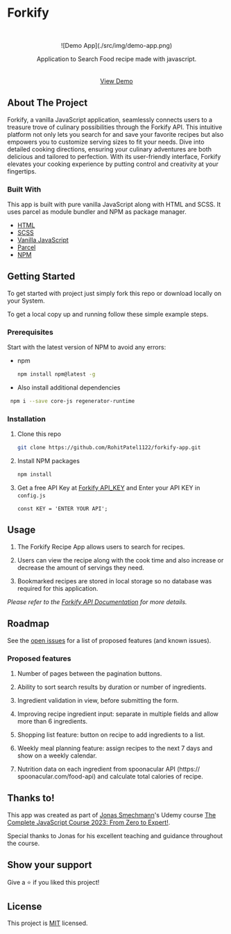 # Forkify

<br />
<p align="center">
    ![Demo App](./src/img/demo-app.png)
  </a>

  <p align="center">
    Application to Search Food recipe made with javascript.
    <br />
    <br />
    <br />
    <a href="https://forkfy-app.netlify.app/">View Demo</a>
  </p>
</p>

## About The Project

Forkify, a vanilla JavaScript application, seamlessly connects users to a treasure trove of culinary possibilities through the Forkify API. This intuitive platform not only lets you search for and save your favorite recipes but also empowers you to customize serving sizes to fit your needs. Dive into detailed cooking directions, ensuring your culinary adventures are both delicious and tailored to perfection. With its user-friendly interface, Forkify elevates your cooking experience by putting control and creativity at your fingertips.

### Built With

This app is built with pure vanilla JavaScript along with HTML and SCSS. It uses parcel as module bundler and NPM as package manager.

- [HTML](https://developer.mozilla.org/en-US/docs/Web/HTML)
- [SCSS](https://sass-lang.com/)
- [Vanilla JavaScript](https://developer.mozilla.org/en-US/docs/Web/javascript)
- [Parcel](https://parceljs.org/)
- [NPM](https://www.npmjs.com/)

## Getting Started

To get started with project just simply fork this repo or download locally on your System.

To get a local copy up and running follow these simple example steps.

### Prerequisites

Start with the latest version of NPM to avoid any errors:

- npm
  ```sh
  npm install npm@latest -g
  ```
- Also install additional dependencies

```sh
 npm i --save core-js regenerator-runtime
```

### Installation

1. Clone this repo
   ```sh
   git clone https://github.com/RohitPatel1122/forkify-app.git
   ```
2. Install NPM packages
   ```sh
   npm install
   ```
3. Get a free API Key at [Forkify API_KEY](https://forkify-api.herokuapp.com/v2) and Enter your API KEY in `config.js`
   ```JS
   const KEY = 'ENTER YOUR API';
   ```

## Usage

1. The Forkify Recipe App allows users to search for recipes.

2. Users can view the recipe along with the cook time and also
   increase or decrease the amount of servings they need.

3. Bookmarked recipes are stored in local storage so no database was
   required for this application.

_Please refer to the [Forkify API Documentation](https://forkify-api.herokuapp.com/v2) for more details._

## Roadmap

See the [open issues](https://github.com/RohitPatel1122/forkify-app/issues) for a list of proposed features (and known issues).

### Proposed features

1. Number of pages between the pagination buttons.

2. Ability to sort search results by duration or number of ingredients.

3. Ingredient validation in view, before submitting the form.

4. Improving recipe ingredient input: separate in multiple fields and allow more
   than 6 ingredients.

5. Shopping list feature: button on recipe to add ingredients to a list.

6. Weekly meal planning feature: assign recipes to the next 7 days and show
   on a weekly calendar.

7. Nutrition data on each ingredient from spoonacular API (https://
   spoonacular.com/food-api) and calculate total calories of recipe.

## Thanks to!

This app was created as part of [Jonas Smechmann](https://twitter.com/jonasschmedtman)'s Udemy course [The Complete JavaScript Course 2023: From Zero to Expert!](https://www.udemy.com/course/the-complete-javascript-course/).

Special thanks to Jonas for his excellent teaching and guidance throughout the course.

## Show your support

Give a ⭐️ if you liked this project!

## License

This project is [MIT](https://github.com/RohitPatel1122/forkify-app/blob/master/LICENSE) licensed.
